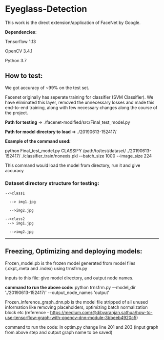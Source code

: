 # Eyeglass-Detection

This work is the direct extension/application of FaceNet by Google. 

**Dependencies:**

Tensorflow 1.13

OpenCV 3.4.1

Python 3.7

## How to test:
We got accuracy of ~99% on the test set. 

Facenet originally has seperate training for classifier (SVM Classifier). We have eliminated this layer, removed the unnecessary losses
and made this end-to-end training, along with few necessary changes along the course of the project. 

**Path for testing** => ./facenet-modified/src/Final_test_model.py


**Path for model directory to load** => ./20190613-152417/ 


**Example of the command used:**


 python Final_test_model.py CLASSIFY /path/to/test/dataset/
 ./20190613-152417/ ./classifier_train/nonexis.pkl --batch_size 1000 --image_size 224

This command would load the model from directory, run it and give accuracy

### Dataset directory structure for testing:

    -->class1
    
      --> img1.jpg
      
      -->img2.jpg
      
    -->class2
     --> img1.jpg
      
      -->img2.jpg

********************************************************************

## Freezing, Optimizing and deploying models:

Frozen_model.pb is the frozen model generated from model files (.ckpt,.meta and .index) using
trnsfrm.py

inputs to this file: give model directory, and output node names. 

**command to run the above code:**
python trnsfrm.py --model_dir './20190613-152417/' --output_node_names 'output'


Frozen_inference_graph_dnn.pb is the model file stripped of all unused information like removing 
placeholders, optimizing batch normalization block etc
 (reference - https://medium.com/@dibyaranjan.sathua/how-to-use-tensorflow-graph-with-opencv-dnn-module-3bbeeb4920c5) 

command to run the code: 
In optim.py change line 201 and 203 (input graph from above step and output graph name to be saved)




